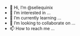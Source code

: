 - 👋 Hi, I’m @seliequinix
- 👀 I’m interested in ...
- 🌱 I’m currently learning ...
- 💞️ I’m looking to collaborate on ...
- 📫 How to reach me ...

<!---
seliequinix/seliequinix is a ✨ special ✨ repository because its `README.md` (this file) appears on your GitHub profile.
You can click the Preview link to take a look at your changes.
--->

